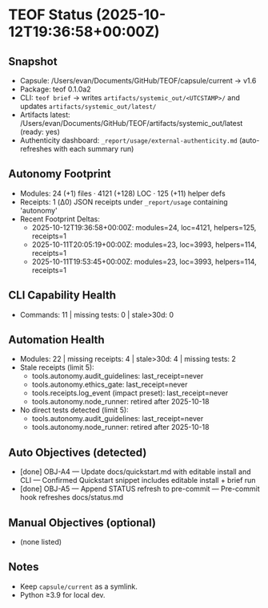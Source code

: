 # TEOF Status (2025-10-12T19:36:58+00:00Z)

## Snapshot
- Capsule: /Users/evan/Documents/GitHub/TEOF/capsule/current -> v1.6
- Package: teof 0.1.0a2
- CLI: `teof brief` → writes `artifacts/systemic_out/<UTCSTAMP>/` and updates `artifacts/systemic_out/latest/`
- Artifacts latest: /Users/evan/Documents/GitHub/TEOF/artifacts/systemic_out/latest (ready: yes)
- Authenticity dashboard: `_report/usage/external-authenticity.md` (auto-refreshes with each summary run)

## Autonomy Footprint
- Modules: 24 (+1) files · 4121 (+128) LOC · 125 (+11) helper defs
- Receipts: 1 (Δ0) JSON receipts under `_report/usage` containing 'autonomy'
- Recent Footprint Deltas:
  - 2025-10-12T19:36:58+00:00Z: modules=24, loc=4121, helpers=125, receipts=1
  - 2025-10-11T20:05:19+00:00Z: modules=23, loc=3993, helpers=114, receipts=1
  - 2025-10-11T19:53:45+00:00Z: modules=23, loc=3993, helpers=114, receipts=1

## CLI Capability Health
- Commands: 11 | missing tests: 0 | stale>30d: 0

## Automation Health
- Modules: 22 | missing receipts: 4 | stale>30d: 4 | missing tests: 2
- Stale receipts (limit 5):
  - tools.autonomy.audit_guidelines: last_receipt=never
  - tools.autonomy.ethics_gate: last_receipt=never
  - tools.receipts.log_event (impact preset): last_receipt=never
  - tools.autonomy.node_runner: retired after 2025-10-18
- No direct tests detected (limit 5):
  - tools.autonomy.audit_guidelines: last_receipt=never
  - tools.autonomy.node_runner: retired after 2025-10-18

## Auto Objectives (detected)
- [done] OBJ-A4 — Update docs/quickstart.md with editable install and CLI — Confirmed Quickstart snippet includes editable install + brief run
- [done] OBJ-A5 — Append STATUS refresh to pre-commit — Pre-commit hook refreshes docs/status.md

## Manual Objectives (optional)
- (none listed)

## Notes
- Keep `capsule/current` as a symlink.
- Python ≥3.9 for local dev.
